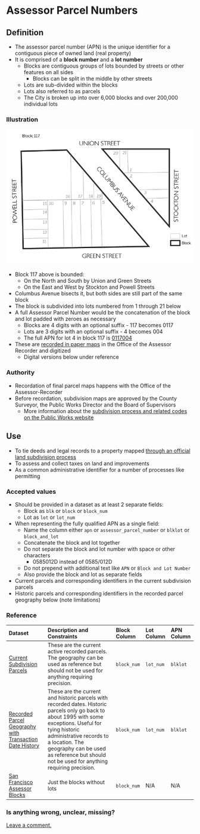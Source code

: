 # Assessor Parcel Numbers

## Definition

* The assessor parcel number (APN) is the unique identifier for a contiguous piece of owned land \(real property\)
* It is comprised of a **block number** and a **lot number**
  * Blocks are contiguous groups of lots bounded by streets or other features on all sides
    * Blocks can be split in the middle by other streets
  * Lots are sub-divided within the blocks
  * Lots also referred to as parcels
  * The City is broken up into over 6,000 blocks and over 200,000 individual lots

### Illustration

![](/assets/block_lots.png)

* Block 117 above is bounded:
  * On the North and South by Union and Green Streets
  * On the East and West by Stockton and Powell Streets
* Columbus Avenue bisects it, but both sides are still part of the same block
* The block is subdivided into lots numbered from 1 through 21 below
* A full Assessor Parcel Number would be the concatenation of the block and lot padded with zeroes as necessary
  * Blocks are 4 digits with an optional suffix - 117 becomes 0117
  * Lots are 3 digits with an optional suffix - 4 becomes 004
  * The full APN for lot 4 in block 117 is [0117004](http://propertymap.sfplanning.org?search=0117004)
* These are [recorded in paper maps](http://sfplanninggis.org/BlockBooks/AssessorBlock0117.pdf) in the Office of the Assessor Recorder and digitized
  * Digital versions below under reference

### Authority

* Recordation of final parcel maps happens with the Office of the Assessor-Recorder 
* Before recordation, subdivision maps are approved by the County Surveyor, the Public Works Director and the Board of Supervisors
  * More information about the [subdivision process and related codes on the Public Works website](http://sfpublicworks.org/services/subdivisions-and-mapping)

## Use

* To tie deeds and legal records to a property mapped [through an official land subdivision process](http://sfpublicworks.org/services/subdivisions-and-mapping)
* To assess and collect taxes on land and improvements 
* As a common administrative identifier for a number of processes like permitting

### Accepted values

* Should be provided in a dataset as at least 2 separate fields:
  * Block as `blk` or `block` or `block_num`
  * Lot as `lot` or `lot_num`
* When representing the fully qualified APN as a single field:
  * Name the column either `apn` or `assessor_parcel_number` or `blklot` or `block_and_lot`
  * Concatenate the block and lot together
  * Do not separate the block and lot number with space or other characters
    * 0585012D instead of 0585/012D
  * Do not prepend with additional text like `APN` or `Block and Lot Number`
  * Also provide the block and lot as separate fields
* Current parcels and corresponding identifiers in the current subdivision parcels
* Historic parcels and corresponding identifiers in the recorded parcel geography below (note limitations)

### Reference

| Dataset | Description and Constraints | Block Column | Lot Column | APN Column |
| :--- | :--- | :--- | :--- | :--- |
| [Current Subdivision Parcels](https://data.sfgov.org/Geographic-Locations-and-Boundaries/Subdivision-Parcels-aka-City-Lots-/45et-ht7c) | These are the current active recorded parcels. The geography can be used as reference but should not be used for anything requiring precision. | `block_num` | `lot_num` | `blklot` |
| [Recorded Parcel Geography with Transaction Date History](https://data.sfgov.org/Geographic-Locations-and-Boundaries/Recorded-Parcel-Geography-with-Transaction-Date-Hi/3iun-6we5) | These are the current and historic parcels with recorded dates. Historic parcels only go back to about 1995 with some exceptions. Useful for tying historic administrative records to a location. The geography can be used as reference but should not be used for anything requiring precision. | `block_num` | `lot_num` | `blklot` |
| [San Francisco Assessor Blocks](https://data.sfgov.org/Geographic-Locations-and-Boundaries/San-Francisco-Assessor-Blocks/ndp2-nsue) | Just the blocks without lots | `block_num` | N/A | N/A |

### Is anything wrong, unclear, missing?

[Leave a comment.](https://github.com/DataSF/draft-publishing-standards/issues/new?title=Comment:Assessor-Parcel-Numbers-APN&body=Comment:Assessor-Parcel-Numbers-APN)

